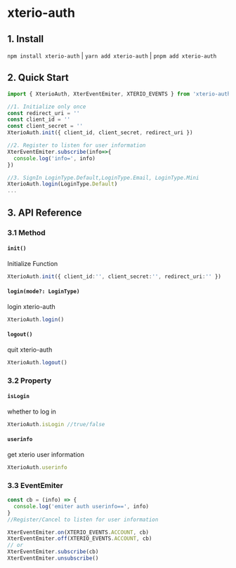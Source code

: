 # xterio-auth

## 1. Install
`npm install xterio-auth` | `yarn add xterio-auth` | `pnpm add xterio-auth` 

## 2. Quick Start

```ts
import { XterioAuth, XterEventEmiter, XTERIO_EVENTS } from 'xterio-auth'

//1. Initialize only once
const redirect_uri = ''
const client_id = ''
const client_secret = ''
XterioAuth.init({ client_id, client_secret, redirect_uri })

//2. Register to listen for user information
XterEventEmiter.subscribe(info=>{
  console.log('info=', info)
})

//3. SignIn LoginType.Default,LoginType.Email, LoginType.Mini
XterioAuth.login(LoginType.Default)
...
```

## 3. API Reference

### 3.1 Method
#### `init()`
Initialize Function
```ts
XterioAuth.init({ client_id:'', client_secret:'', redirect_uri:'' })
```

#### `login(mode?: LoginType)`
login xterio-auth
```ts
XterioAuth.login()
```

#### `logout()`
quit xterio-auth
```ts
XterioAuth.logout()
```

### 3.2 Property
#### `isLogin`
whether to log in
```ts
XterioAuth.isLogin //true/false
```

#### `userinfo`
get xterio user information
```ts
XterioAuth.userinfo
```

### 3.3 EventEmiter

```ts
const cb = (info) => {
  console.log('emiter auth userinfo==', info)
}
//Register/Cancel to listen for user information

XterEventEmiter.on(XTERIO_EVENTS.ACCOUNT, cb)
XterEventEmiter.off(XTERIO_EVENTS.ACCOUNT, cb)
// or
XterEventEmiter.subscribe(cb)
XterEventEmiter.unsubscribe()
```


